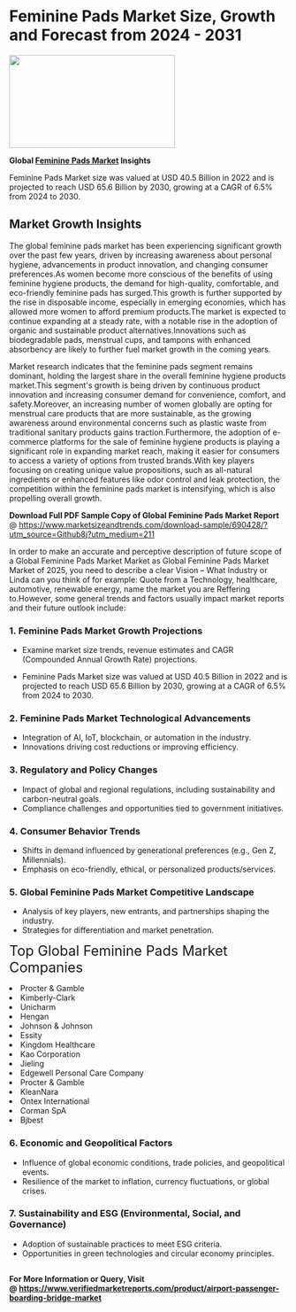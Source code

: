 <H1>Feminine Pads Market Size, Growth and Forecast from 2024 - 2031</H1><img class="aligncenter size-medium wp-image-584254" src="https://thirdeyenews.in/wp-content/uploads/2024/09/Global-Market-Research-300x168.jpeg" alt="" width="300" height="168" /><p><strong>Global&nbsp;<a href="https://www.marketsizeandtrends.com/download-sample/690428/?utm_source=Github8j?utm_medium=211">Feminine Pads Market</a> Insights</strong></p><p>Feminine Pads Market size was valued at USD 40.5 Billion in 2022 and is projected to reach USD 65.6 Billion by 2030, growing at a CAGR of 6.5% from 2024 to 2030.</p><p><h2>Market Growth Insights</h2> <p>The global feminine pads market has been experiencing significant growth over the past few years, driven by increasing awareness about personal hygiene, advancements in product innovation, and changing consumer preferences.As women become more conscious of the benefits of using feminine hygiene products, the demand for high-quality, comfortable, and eco-friendly feminine pads has surged.This growth is further supported by the rise in disposable income, especially in emerging economies, which has allowed more women to afford premium products.The market is expected to continue expanding at a steady rate, with a notable rise in the adoption of organic and sustainable product alternatives.Innovations such as biodegradable pads, menstrual cups, and tampons with enhanced absorbency are likely to further fuel market growth in the coming years.</p> <p>Market research indicates that the feminine pads segment remains dominant, holding the largest share in the overall feminine hygiene products market.This segment's growth is being driven by continuous product innovation and increasing consumer demand for convenience, comfort, and safety.Moreover, an increasing number of women globally are opting for menstrual care products that are more sustainable, as the growing awareness around environmental concerns such as plastic waste from traditional sanitary products gains traction.Furthermore, the adoption of e-commerce platforms for the sale of feminine hygiene products is playing a significant role in expanding market reach, making it easier for consumers to access a variety of options from trusted brands.With key players focusing on creating unique value propositions, such as all-natural ingredients or enhanced features like odor control and leak protection, the competition within the feminine pads market is intensifying, which is also propelling overall growth.<p><span class=""><strong>Download Full PDF Sample Copy of Global Feminine Pads Market Report</strong> @ <a href="https://www.marketsizeandtrends.com/download-sample/690428/?utm_source=Github8j?utm_medium=211" target="_blank">https://www.marketsizeandtrends.com/download-sample/690428/?utm_source=Github8j?utm_medium=211</a></span></p><p>In order to make an accurate and perceptive description of future scope of a Global&nbsp;Feminine Pads Market Market as Global&nbsp;Feminine Pads Market Market of 2025, you need to describe a clear Vision &ndash; What Industry or Linda can you think of for example: Quote from a Technology, healthcare, automotive, renewable energy, name the market you are Reffering to.However, some general trends and factors usually impact market reports and their future outlook include:</p><h3>1.&nbsp;<strong>Feminine Pads Market Growth Projections</strong></h3><ul><li>Examine market size trends, revenue estimates and CAGR (Compounded Annual Growth Rate) projections.</li><li><p>Feminine Pads Market size was valued at USD 40.5 Billion in 2022 and is projected to reach USD 65.6 Billion by 2030, growing at a CAGR of 6.5% from 2024 to 2030.</p></li></ul><h3>2.&nbsp;<strong>Feminine Pads Market Technological Advancements</strong></h3><ul><li>Integration of AI, IoT, blockchain, or automation in the industry.</li><li>Innovations driving cost reductions or improving efficiency.</li></ul><h3>3.&nbsp;<strong>Regulatory and Policy Changes</strong></h3><ul><li>Impact of global and regional regulations, including sustainability and carbon-neutral goals.</li><li>Compliance challenges and opportunities tied to government initiatives.</li></ul><h3>4.&nbsp;<strong>Consumer Behavior Trends</strong></h3><ul><li>Shifts in demand influenced by generational preferences (e.g., Gen Z, Millennials).</li><li>Emphasis on eco-friendly, ethical, or personalized products/services.</li></ul><h3>5.&nbsp;<strong>Global Feminine Pads Market Competitive Landscape</strong></h3><ul><li>Analysis of key players, new entrants, and partnerships shaping the industry.</li><li>Strategies for differentiation and market penetration.</li></ul><p data-pm-slice="1 1 []"><span style="color: inherit; font-family: inherit; font-size: 25px;">Top Global Feminine Pads Market Companies</span></p><div class="" data-test-id=""><p><li>Procter & Gamble</li><li> Kimberly-Clark</li><li> Unicharm</li><li> Hengan</li><li> Johnson & Johnson</li><li> Essity</li><li> Kingdom Healthcare</li><li> Kao Corporation</li><li> Jieling</li><li> Edgewell Personal Care Company</li><li> Procter & Gamble</li><li> KleanNara</li><li> Ontex International</li><li> Corman SpA</li><li> Bjbest</li></p></div><h3>6.&nbsp;<strong>Economic and Geopolitical Factors</strong></h3><ul><li>Influence of global economic conditions, trade policies, and geopolitical events.</li><li>Resilience of the market to inflation, currency fluctuations, or global crises.</li></ul><h3>7.&nbsp;<strong>Sustainability and ESG (Environmental, Social, and Governance)</strong></h3><ul><li>Adoption of sustainable practices to meet ESG criteria.</li><li>Opportunities in green technologies and circular economy principles.</li></ul><h2><strong style="font-size: 14px;">For More Information or Query, Visit @&nbsp;</strong><a style="background-color: #ffffff; font-size: 14px;" href="https://www.marketsizeandtrends.com/report/feminine-pads-market/" target="_blank">https://www.verifiedmarketreports.com/product/airport-passenger-boarding-bridge-market</a></h2>